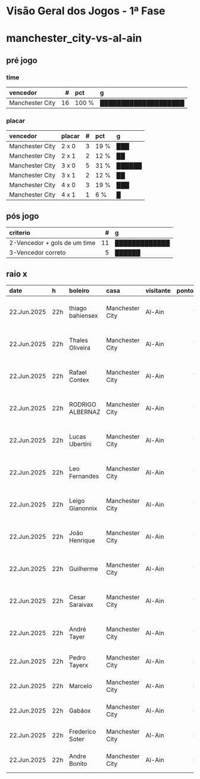 # Visão Geral dos Jogos - 1ª Fase

# manchester_city-vs-al-ain

## pré jogo

### time

| vencedor        |   # | pct   | g                    |
|:----------------|----:|:------|:---------------------|
| Manchester City |  16 | 100 % | ████████████████████ |

### placar

| vencedor        | placar   |   # | pct   | g      |
|:----------------|:---------|----:|:------|:-------|
| Manchester City | 2 x 0    |   3 | 19 %  | ███    |
| Manchester City | 2 x 1    |   2 | 12 %  | ██     |
| Manchester City | 3 x 0    |   5 | 31 %  | ██████ |
| Manchester City | 3 x 1    |   2 | 12 %  | ██     |
| Manchester City | 4 x 0    |   3 | 19 %  | ███    |
| Manchester City | 4 x 1    |   1 | 6 %   | █      |

## pós jogo

| criterio                     |   # | g             |
|:-----------------------------|----:|:--------------|
| 2-Vencedor + gols de um time |  11 | █████████████ |
| 3-Vencedor correto           |   5 | ██████        |

## raio x

| date        | h   | boleiro          | casa            | visitante   |   pontos | criteiro                     | bol_placar   | bol_time        | real_placar   | real_time       |
|:------------|:----|:-----------------|:----------------|:------------|---------:|:-----------------------------|:-------------|:----------------|:--------------|:----------------|
| 22.Jun.2025 | 22h | thiago bahiensex | Manchester City | Al-Ain      |        7 | 2-Vencedor + gols de um time | 3 x 0        | Manchester City | 6 x 0         | Manchester City |
| 22.Jun.2025 | 22h | Thales Oliveira  | Manchester City | Al-Ain      |        7 | 2-Vencedor + gols de um time | 4 x 0        | Manchester City | 6 x 0         | Manchester City |
| 22.Jun.2025 | 22h | Rafael Contex    | Manchester City | Al-Ain      |        7 | 2-Vencedor + gols de um time | 3 x 0        | Manchester City | 6 x 0         | Manchester City |
| 22.Jun.2025 | 22h | RODRIGO ALBERNAZ | Manchester City | Al-Ain      |        7 | 2-Vencedor + gols de um time | 2 x 0        | Manchester City | 6 x 0         | Manchester City |
| 22.Jun.2025 | 22h | Lucas Ubertini   | Manchester City | Al-Ain      |        7 | 2-Vencedor + gols de um time | 4 x 0        | Manchester City | 6 x 0         | Manchester City |
| 22.Jun.2025 | 22h | Leo Fernandes    | Manchester City | Al-Ain      |        7 | 2-Vencedor + gols de um time | 3 x 0        | Manchester City | 6 x 0         | Manchester City |
| 22.Jun.2025 | 22h | Leigo Gianonnix  | Manchester City | Al-Ain      |        7 | 2-Vencedor + gols de um time | 4 x 0        | Manchester City | 6 x 0         | Manchester City |
| 22.Jun.2025 | 22h | João Henrique    | Manchester City | Al-Ain      |        7 | 2-Vencedor + gols de um time | 2 x 0        | Manchester City | 6 x 0         | Manchester City |
| 22.Jun.2025 | 22h | Guilherme        | Manchester City | Al-Ain      |        7 | 2-Vencedor + gols de um time | 2 x 0        | Manchester City | 6 x 0         | Manchester City |
| 22.Jun.2025 | 22h | Cesar Saraivax   | Manchester City | Al-Ain      |        7 | 2-Vencedor + gols de um time | 3 x 0        | Manchester City | 6 x 0         | Manchester City |
| 22.Jun.2025 | 22h | André Tayer      | Manchester City | Al-Ain      |        7 | 2-Vencedor + gols de um time | 3 x 0        | Manchester City | 6 x 0         | Manchester City |
| 22.Jun.2025 | 22h | Pedro Tayerx     | Manchester City | Al-Ain      |        5 | 3-Vencedor correto           | 2 x 1        | Manchester City | 6 x 0         | Manchester City |
| 22.Jun.2025 | 22h | Marcelo          | Manchester City | Al-Ain      |        5 | 3-Vencedor correto           | 3 x 1        | Manchester City | 6 x 0         | Manchester City |
| 22.Jun.2025 | 22h | Gabãox           | Manchester City | Al-Ain      |        5 | 3-Vencedor correto           | 4 x 1        | Manchester City | 6 x 0         | Manchester City |
| 22.Jun.2025 | 22h | Frederico Soter  | Manchester City | Al-Ain      |        5 | 3-Vencedor correto           | 2 x 1        | Manchester City | 6 x 0         | Manchester City |
| 22.Jun.2025 | 22h | Andre Bonito     | Manchester City | Al-Ain      |        5 | 3-Vencedor correto           | 3 x 1        | Manchester City | 6 x 0         | Manchester City |